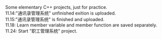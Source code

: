 Some elementary C++ projects, just for practice.  
11.14:"通讯录管理系统" unfinished exition is uploaded.  
11.15:"通讯录管理系统" is finished and uploaded.  
11.18: Learn member variable and member function are saved separately.  
11.24: Start "职工管理系统" project.
